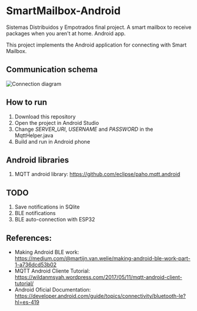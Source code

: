# SmartMailbox-Android
Sistemas Distribuidos y Empotrados final project. A smart mailbox to receive packages when you aren't at home. Android app.

This project implements the Android application for connecting with Smart Mailbox.

## Communication schema
![Connection diagram](https://i.ibb.co/3c475kc/SDE-Aplicaci-n-final.png)

## How to run
1. Download this repository
2. Open the project in Android Studio
3. Change _SERVER_URI_, _USERNAME_ and _PASSWORD_ in the MqttHelper.java
4. Build and run in Android phone

## Android libraries
1. MQTT android library: https://github.com/eclipse/paho.mqtt.android

## TODO
1. Save notifications in SQlite
2. BLE notifications
3. BLE auto-connection with ESP32

## References:
- Making Android BLE work: https://medium.com/@martijn.van.welie/making-android-ble-work-part-1-a736dcd53b02
- MQTT Android Cliente Tutorial: https://wildanmsyah.wordpress.com/2017/05/11/mqtt-android-client-tutorial/
- Android Oficial Documentation: https://developer.android.com/guide/topics/connectivity/bluetooth-le?hl=es-419

